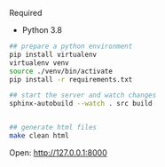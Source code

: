 
Required 
- Python 3.8

```bash
## prepare a python environment
pip install virtualenv
virtualenv venv
source ./venv/bin/activate
pip install -r requirements.txt

## start the server and watch changes
sphinx-autobuild --watch . src build


## generate html files
make clean html
```

Open: http://127.0.0.1:8000